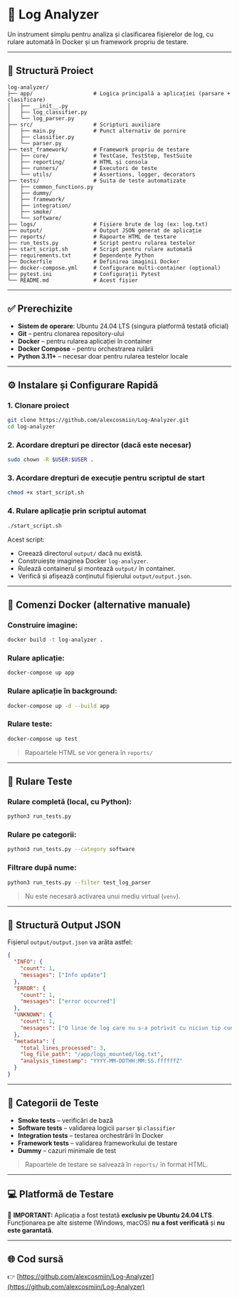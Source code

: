 # 🧾 Log Analyzer

Un instrument simplu pentru analiza și clasificarea fișierelor de log, cu rulare automată în Docker și un framework propriu de testare.

---

## 📁 Structură Proiect

```
log-analyzer/
├── app/                   # Logica principală a aplicației (parsare + clasificare)
│   ├── __init__.py
│   ├── log_classifier.py
│   └── log_parser.py
├── src/                   # Scripturi auxiliare
│   ├── main.py            # Punct alternativ de pornire
│   ├── classifier.py
│   └── parser.py
├── test_framework/        # Framework propriu de testare
│   ├── core/              # TestCase, TestStep, TestSuite
│   ├── reporting/         # HTML și consola
│   ├── runners/           # Executori de teste
│   └── utils/             # Assertions, logger, decorators
├── tests/                 # Suita de teste automatizate
│   ├── common_functions.py
│   ├── dummy/
│   ├── framework/
│   ├── integration/
│   ├── smoke/
│   └── software/
├── logs/                  # Fișiere brute de log (ex: log.txt)
├── output/                # Output JSON generat de aplicație
├── reports/               # Rapoarte HTML de testare
├── run_tests.py           # Script pentru rularea testelor
├── start_script.sh        # Script pentru rulare automată
├── requirements.txt       # Dependențe Python
├── Dockerfile             # Definirea imaginii Docker
├── docker-compose.yml     # Configurare multi-container (opțional)
├── pytest.ini             # Configurații Pytest
└── README.md              # Acest fișier
```

---

## ✅ Prerechizite

* **Sistem de operare**: Ubuntu 24.04 LTS (singura platformă testată oficial)
* **Git** – pentru clonarea repository-ului
* **Docker** – pentru rularea aplicației în container
* **Docker Compose** – pentru orchestrarea rulării
* **Python 3.11+** – necesar doar pentru rularea testelor locale


---

## ⚙️ Instalare și Configurare Rapidă

### 1. Clonare proiect

```bash
git clone https://github.com/alexcosmiin/Log-Analyzer.git
cd log-analyzer
```

### 2. Acordare drepturi pe director (dacă este necesar)

```bash
sudo chown -R $USER:$USER .
```

### 3. Acordare drepturi de execuție pentru scriptul de start

```bash
chmod +x start_script.sh
```

### 4. Rulare aplicație prin scriptul automat

```bash
./start_script.sh
```

Acest script:

* Creează directorul `output/` dacă nu există.
* Construiește imaginea Docker `log-analyzer`.
* Rulează containerul și montează `output/` în container.
* Verifică și afișează conținutul fișierului `output/output.json`.

---

## 🐳 Comenzi Docker (alternative manuale)

### Construire imagine:

```bash
docker build -t log-analyzer .
```

### Rulare aplicație:

```bash
docker-compose up app
```

### Rulare aplicație în background:

```bash
docker-compose up -d --build app
```

### Rulare teste:

```bash
docker-compose up test
```

> Rapoartele HTML se vor genera în `reports/`

---

## 🧪 Rulare Teste

### Rulare completă (local, cu Python):

```bash
python3 run_tests.py
```

### Rulare pe categorii:

```bash
python3 run_tests.py --category software
```

### Filtrare după nume:

```bash
python3 run_tests.py --filter test_log_parser
```

> Nu este necesară activarea unui mediu virtual (`venv`).

---

## 📄 Structură Output JSON

Fișierul `output/output.json` va arăta astfel:

```json
{
  "INFO": {
    "count": 1,
    "messages": ["Info update"]
  },
  "ERROR": {
    "count": 1,
    "messages": ["error occurred"]
  },
  "UNKNOWN": {
    "count": 1,
    "messages": ["O linie de log care nu s-a potrivit cu niciun tip cunoscut."]
  },
  "metadata": {
    "total_lines_processed": 3,
    "log_file_path": "/app/logs_mounted/log.txt",
    "analysis_timestamp": "YYYY-MM-DDTHH:MM:SS.ffffffZ"
  }
}
```

---

## 🧪 Categorii de Teste

* **Smoke tests** – verificări de bază
* **Software tests** – validarea logicii `parser` și `classifier`
* **Integration tests** – testarea orchestrării în Docker
* **Framework tests** – validarea frameworkului de testare
* **Dummy** – cazuri minimale de test

> Rapoartele de testare se salvează în `reports/` în format HTML.

---

## 💻 Platformă de Testare

🛑 **IMPORTANT:** Aplicația a fost testată **exclusiv pe Ubuntu 24.04 LTS**.
Funcționarea pe alte sisteme (Windows, macOS) **nu a fost verificată** și **nu este garantată**.

---

## 🌐 Cod sursă

👉 [https://github.com/alexcosmiin/Log-Analyzer](https://github.com/alexcosmiin/Log-Analyzer)
